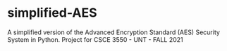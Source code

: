 # simplified-AES
A simplified version of the Advanced Encryption Standard (AES) Security System in Python. Project for CSCE 3550 - UNT - FALL 2021 
